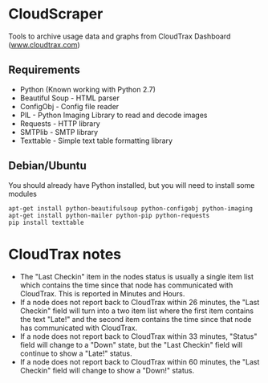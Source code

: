 CloudScraper
============

Tools to archive usage data and graphs from CloudTrax Dashboard (www.cloudtrax.com)

Requirements
------------

* Python (Known working with Python 2.7)
* Beautiful Soup - HTML parser
* ConfigObj - Config file reader
* PIL - Python Imaging Library to read and decode images
* Requests - HTTP library
* SMTPlib - SMTP library
* Texttable - Simple text table formatting library

Debian/Ubuntu
-------------

You should already have Python installed, but you will need to install some modules

    apt-get install python-beautifulsoup python-configobj python-imaging
    apt-get install python-mailer python-pip python-requests 
    pip install texttable



CloudTrax notes
===============

- The "Last Checkin" item in the nodes status is usually a single item list which contains the time since that node has communicated with CloudTrax. This is reported in Minutes and Hours.
- If a node does not report back to CloudTrax within 26 minutes, the "Last Checkin" field will turn into a two item list where the first item contains the text "Late!" and the second item contains the time since that node has communicated with CloudTrax.
- If a node does not report back to CloudTrax within 33 minutes, "Status" field will change to a "Down" state, but the "Last Checkin" field will continue to show a "Late!" status.
- If a node does not report back to CloudTrax within 60 minutes, the "Last Checkin" field will change to show a "Down!" status.
